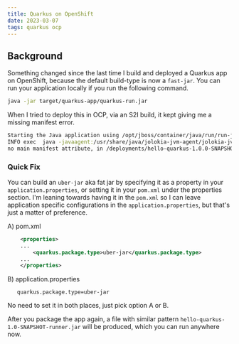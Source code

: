 ```yaml
---
title: Quarkus on OpenShift
date: 2023-03-07
tags: quarkus ocp
---
```


## Background
Something changed since the last time I build and deployed a Quarkus app on OpenShift, because the default build-type is now a `fast-jar`.  You can run your application locally if you run the following command.

```bash
java -jar target/quarkus-app/quarkus-run.jar
```
When I tried to deploy this in OCP, via an S2I build, it kept giving me a missing manifest error.

```bash
Starting the Java application using /opt/jboss/container/java/run/run-java.sh ...
INFO exec  java -javaagent:/usr/share/java/jolokia-jvm-agent/jolokia-jvm.jar=config=/opt/jboss/container/jolokia/etc/jolokia.properties -XX:+UseParallelGC -XX:MinHeapFreeRatio=10 -XX:MaxHeapFreeRatio=20 -XX:GCTimeRatio=4 -XX:AdaptiveSizePolicyWeight=90 -XX:+ExitOnOutOfMemoryError -cp "." -jar /deployments/hello-quarkus-1.0.0-SNAPSHOT.jar
no main manifest attribute, in /deployments/hello-quarkus-1.0.0-SNAPSHOT.jar
```

### Quick Fix

You can build an `uber-jar` aka fat jar by specifying it as a property in your `application.properties`, or setting it in your `pom.xml` under the properties section.  I'm leaning towards having it in the `pom.xml` so I can leave application specific configurations in the `application.properties`, but that's just a matter of preference.

A) pom.xml

```xml
    <properties>
    ...
        <quarkus.package.type>uber-jar</quarkus.package.type>
    ...
    </properties>
```

B) application.properties
```text
   quarkus.package.type=uber-jar
```

No need to set it in both places, just pick option A or B.

After you package the app again, a file with similar pattern `hello-quarkus-1.0-SNAPSHOT-runner.jar` will be produced, which you can run anywhere now.